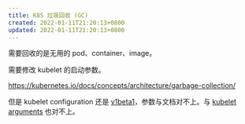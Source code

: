 ```yaml
---
title: K8S 垃圾回收 (GC)
created: 2022-01-11T21:20:13+0800
updated: 2022-01-11T21:20:13+0800
---
```



需要回收的是无用的 pod、container、image。

需要修改 kubelet 的启动参数。

https://kubernetes.io/docs/concepts/architecture/garbage-collection/

但是 kubelet configuration 还是 [v1beta1](https://kubernetes.io/docs/reference/config-api/kubelet-config.v1beta1/#kubelet-config-k8s-io-v1beta1-KubeletConfiguration)，参数与文档对不上。与 [kubelet arguments](https://kubernetes.io/docs/reference/command-line-tools-reference/kubelet/) 也对不上。
